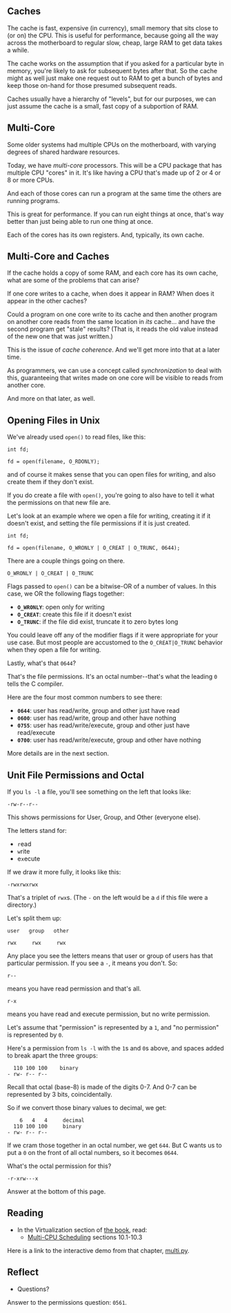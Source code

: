 <!-- Exploration 4.1: Caches, Multi-Core -->

## Caches

The cache is fast, expensive (in currency), small memory that sits close
to (or on) the CPU. This is useful for performance, because going all
the way across the motherboard to regular slow, cheap, large RAM to get
data takes a while.

The cache works on the assumption that if you asked for a particular
byte in memory, you're likely to ask for subsequent bytes after that. So
the cache might as well just make one request out to RAM to get a bunch
of bytes and keep those on-hand for those presumed subsequent reads.

Caches usually have a hierarchy of "levels", but for our purposes, we
can just assume the cache is a small, fast copy of a subportion of RAM.

## Multi-Core

Some older systems had multiple CPUs on the motherboard, with varying
degrees of shared hardware resources.

Today, we have _multi-core_ processors. This will be a CPU package that
has multiple CPU "cores" in it. It's like having a CPU that's made up of
2 or 4 or 8 or more CPUs.

And each of those cores can run a program at the same time the others
are running programs.

This is great for performance. If you can run eight things at once,
that's way better than just being able to run one thing at once.

Each of the cores has its own registers. And, typically, its own cache.

## Multi-Core and Caches

If the cache holds a copy of some RAM, and each core has its own cache,
what are some of the problems that can arise?

If one core writes to a cache, when does it appear in RAM? When does it
appear in the other caches?

Could a program on one core write to its cache and then another program
on another core reads from the same location in _its_ cache... and have
the second program get "stale" results? (That is, it reads the old value
instead of the new one that was just written.)

This is the issue of _cache coherence_. And we'll get more into that at
a later time.

As programmers, we can use a concept called _synchronization_ to deal
with this, guaranteeing that writes made on one core will be visible to
reads from another core.

And more on that later, as well.

## Opening Files in Unix

We've already used `open()` to read files, like this:

```
int fd;

fd = open(filename, O_RDONLY);
```

and of course it makes sense that you can open files for writing, and
also create them if they don't exist.

If you do create a file with `open()`, you're going to also have to tell
it what the permissions on that new file are.

Let's look at an example where we open a file for writing, creating it
if it doesn't exist, and setting the file permissions if it is just
created.

```
int fd;

fd = open(filename, O_WRONLY | O_CREAT | O_TRUNC, 0644);
```

There are a couple things going on there.

```
O_WRONLY | O_CREAT | O_TRUNC
```

Flags passed to `open()` can be a bitwise-OR of a number of values. In
this case, we OR the following flags together:

* **`O_WRONLY`**: open only for writing
* **`O_CREAT`**: create this file if it doesn't exist
* **`O_TRUNC`**: if the file did exist, truncate it to zero bytes long

You could leave off any of the modifier flags if it were appropriate for
your use case. But most people are accustomed to the `O_CREAT|O_TRUNC`
behavior when they open a file for writing.

Lastly, what's that `0644`?

That's the file permissions. It's an octal number--that's what the
leading `0` tells the C compiler.

Here are the four most common numbers to see there:

* **`0644`**: user has read/write, group and other just have read
* **`0600`**: user has read/write, group and other have nothing
* **`0755`**: user has read/write/execute, group and other just have
  read/execute
* **`0700`**: user has read/write/execute, group and other have nothing

More details are in the next section.

## Unit File Permissions and Octal

If you `ls -l` a file, you'll see something on the left that looks like:

```
-rw-r--r--
```

This shows permissions for User, Group, and Other (everyone else).

The letters stand for:

* `r`ead
* `w`rite
* e`x`ecute

If we draw it more fully, it looks like this:

```
-rwxrwxrwx
```

That's a triplet of `rwx`s. (The `-` on the left would be a `d` if this
file were a directory.)

Let's split them up:

```
user   group   other

rwx     rwx     rwx
```

Any place you see the letters means that user or group of users has that
particular permission. If you see a `-`, it means you don't. So:

```
r--
```

means you have read permission and that's all.

```
r-x
```

means you have read and execute permission, but no write permission.

Let's assume that "permission" is represented by a `1`, and "no
permission" is represented by `0`.

Here's a permission from `ls -l` with the `1`s and `0`s above, and
spaces added to break apart the three groups:

```
  110 100 100    binary
- rw- r-- r--
```

Recall that octal (base-8) is made of the digits 0-7. And 0-7 can be
represented by 3 bits, coincidentally.

So if we convert those binary values to decimal, we get:

```
    6   4   4     decimal
  110 100 100     binary
- rw- r-- r--
```

If we cram those together in an octal number, we get `644`. But C wants
us to put a `0` on the front of all octal numbers, so it becomes `0644`.

What's the octal permission for this?

```
-r-xrw---x
```

Answer at the bottom of this page.

## Reading

* In the Virtualization section of [the book](https://pages.cs.wisc.edu/~remzi/OSTEP/), read:
  * [Multi-CPU Scheduling](https://pages.cs.wisc.edu/~remzi/OSTEP/cpu-sched-multi.pdf) sections 10.1-10.3
  
Here is a link to the interactive demo from that chapter,
[multi.py](https://github.com/remzi-arpacidusseau/ostep-homework/tree/master/cpu-sched-multi).

## Reflect

* Questions?

Answer to the permissions question: `0561`.